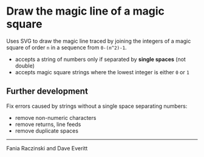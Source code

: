 # Draw the magic line of a magic square

Uses SVG to draw the magic line traced by joining the integers of a magic square of order `n` in a sequence from `0-(n^2)-1`.

- accepts a string of numbers only if separated by **single spaces** (not double)
- accepts magic square strings where the lowest integer is either `0` or `1`

## Further development

Fix errors caused by strings without a single space separating numbers:

- remove non-numeric characters
- remove returns, line feeds
- remove duplicate spaces

---

Fania Raczinski and Dave Everitt
